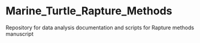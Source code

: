 # Marine_Turtle_Rapture_Methods
Repository for data analysis documentation and scripts for Rapture methods manuscript
